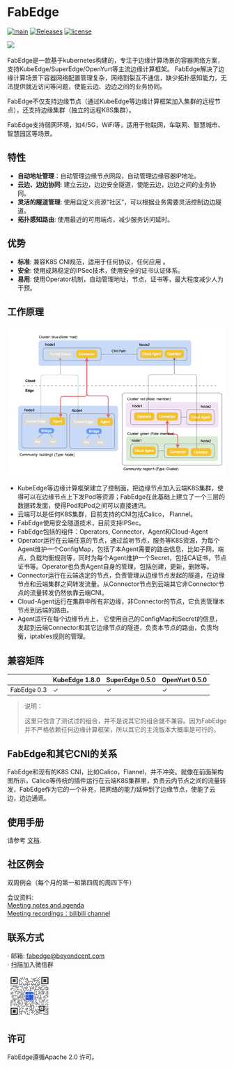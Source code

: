 # FabEdge

[![main](https://github.com/FabEdge/fabedge/actions/workflows/main.yml/badge.svg)](https://github.com/FabEdge/fabedge/actions/workflows/main.yml)
[![Releases](https://img.shields.io/github/release/fabedge/fabedge/all.svg?style=flat-square)](https://github.com/fabedge/fabedge/releases)
[![license](https://img.shields.io/badge/License-Apache%202.0-blue.svg)](https://github.com/FabEdge/fabedge/blob/main/LICENSE)

<img src="https://user-images.githubusercontent.com/88021699/132610524-c5adcbd3-d49a-4de4-94de-dab46d4a2ed5.jpg" width="40%">  

FabEdge是一款基于kubernetes构建的，专注于边缘计算场景的容器网络方案，支持KubeEdge/SuperEdge/OpenYurt等主流边缘计算框架。 FabEdge解决了边缘计算场景下容器网络配置管理复杂，网络割裂互不通信，缺少拓扑感知能力，无法提供就近访问等问题，使能云边、边边之间的业务协同。

FabEdge不仅支持边缘节点（通过KubeEdge等边缘计算框架加入集群的远程节点），还支持边缘集群（独立的远程K8S集群）。 

FabEdge支持弱网环境，如4/5G，WiFi等，适用于物联网，车联网、智慧城市、智慧园区等场景。

## 特性

* **自动地址管理**：自动管理边缘节点网段，自动管理边缘容器IP地址。
* **云边、边边协同**: 建立云边，边边安全隧道，使能云边，边边之间的业务协同。  
* **灵活的隧道管理**:  使用自定义资源“社区”，可以根据业务需要灵活控制边边隧道。
* **拓扑感知路由**: 使用最近的可用端点，减少服务访问延时。

## 优势

* **标准**: 兼容K8S CNI规范，适用于任何协议，任何应用 。
* **安全**: 使用成熟稳定的IPSec技术，使用安全的证书认证体系。 
* **易用**: 使用Operator机制，自动管理地址，节点，证书等，最大程度减少人为干预。

## 工作原理

<img src="docs/images/FabEdge-Arch.png" alt="fabedge-arch"/>

* KubeEdge等边缘计算框架建立了控制面，把边缘节点加入云端K8S集群，使得可以在边缘节点上下发Pod等资源；FabEdge在此基础上建立了一个三层的数据转发面，使得Pod和Pod之间可以直接通讯。
* 云端可以是任何K8S集群，目前支持的CNI包括Calico， Flannel。
* FabEdge使用安全隧道技术，目前支持IPSec。
* FabEdge包括的组件：Operators, Connector，Agent和Cloud-Agent
* Operator运行在云端任意的节点，通过监听节点，服务等K8S资源，为每个Agent维护一个ConfigMap，包括了本Agent需要的路由信息，比如子网，端点，负载均衡规则等，同时为每个Agent维护一个Secret，包括CA证书，节点证书等。Operator也负责Agent自身的管理，包括创建，更新，删除等。
* Connector运行在云端选定的节点，负责管理从边缘节点发起的隧道，在边缘节点和云端集群之间转发流量。从Connector节点到云端其它非Connector节点的流量转发仍然依靠云端CNI。
* Cloud-Agent运行在集群中所有非边缘，非Connector的节点，它负责管理本节点到远端的路由。  
* Agent运行在每个边缘节点上， 它使用自己的ConfigMap和Secret的信息，发起到云端Connector和其它边缘节点的隧道，负责本节点的路由，负责均衡，iptables规则的管理。

## 兼容矩阵

|             | KubeEdge 1.8.0 | SuperEdge  0.5.0 | OpenYurt 0.5.0 |
| ----------- | -------------- | ---------------- | -------------- |
| FabEdge 0.3 | ✓              | ✓                | ✓              |

> 说明：
>
> 这里只包含了测试过的组合，并不是说其它的组合就不兼容。因为FabEdge并不严格依赖任何边缘计算框架，所以其它的主流版本大概率是可行的。

## FabEdge和其它CNI的关系 

FabEdge和现有的K8S CNI，比如Calico，Flannel，并不冲突。就像在前面架构图所示，Calico等传统的插件运行在云端K8S集群里，负责云内节点之间的流量转发，FabEdge作为它的一个补充，把网络的能力延伸到了边缘节点，使能了云边，边边通讯。

## 使用手册

请参考 [文档](docs/).

## 社区例会

双周例会（每个月的第一和第四周的周四下午） 

会议资料:  
[Meeting notes and agenda](https://shimo.im/docs/Wwt9TdGqgVvpDHJt)    
[Meeting recordings：bilibili channel](https://space.bilibili.com/524926244?spm_id_from=333.1007.0.0)  

## 联系方式

· 邮箱: fabedge@beyondcent.com  
· 扫描加入微信群

<img src="docs/images/wechat-group-qr-code.jpg" alt="wechat-group" style="width: 20%"/>

## 许可
FabEdge遵循Apache 2.0 许可。

